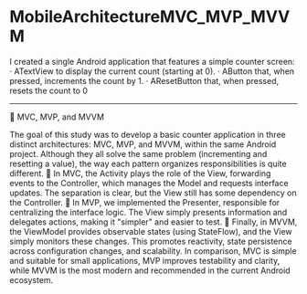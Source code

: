 # MobileArchitectureMVC_MVP_MVVM

 I created a single Android application that features a simple counter screen:
 · ATextView to display the current count (starting at 0).
 · AButton that, when pressed, increments the count by 1.
 · AResetButton that, when pressed, resets the count to 0

 -----------------------------------------------------------------------------

 	MVC, MVP, and MVVM

The goal of this study was to develop a basic counter application in three distinct architectures: MVC, MVP, and MVVM, within the same Android project. Although they all solve the same problem (incrementing and resetting a value), the way each pattern organizes responsibilities is quite different.
	In MVC, the Activity plays the role of the View, forwarding events to the Controller, which manages the Model and requests interface updates. The separation is clear, but the View still has some dependency on the Controller.
	In MVP, we implemented the Presenter, responsible for centralizing the interface logic. The View simply presents information and delegates actions, making it "simpler" and easier to test.
	Finally, in MVVM, the ViewModel provides observable states (using StateFlow), and the View simply monitors these changes. This promotes reactivity, state persistence across configuration changes, and scalability.
In comparison, MVC is simple and suitable for small applications, MVP improves testability and clarity, while MVVM is the most modern and recommended in the current Android ecosystem.
